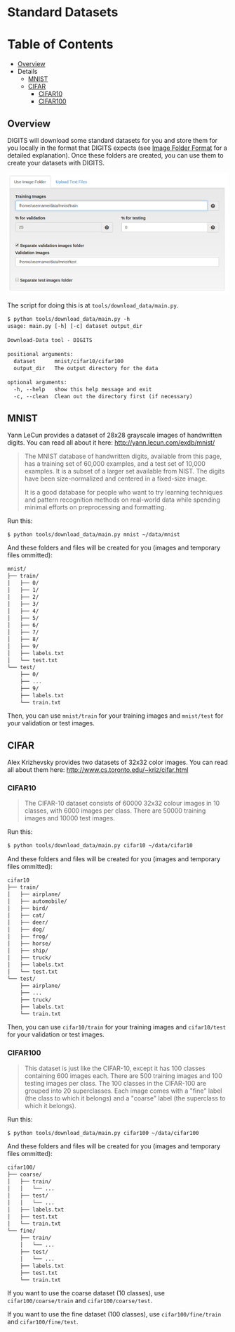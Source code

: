# Standard Datasets

Table of Contents
=================
* [Overview](#overview)
* Details
  * [MNIST](#mnist)
  * [CIFAR](#cifar)
      * [CIFAR10](#cifar10)
      * [CIFAR100](#cifar100)

## Overview

DIGITS will download some standard datasets for you and store them for you locally in the format that DIGITS expects (see [Image Folder Format](ImageFolderFormat.md) for a detailed explanation). Once these folders are created, you can use them to create your datasets with DIGITS.

![HTML Form](images/standard-datasets/html-form.jpg)

The script for doing this is at `tools/download_data/main.py`.
```
$ python tools/download_data/main.py -h
usage: main.py [-h] [-c] dataset output_dir

Download-Data tool - DIGITS

positional arguments:
  dataset      mnist/cifar10/cifar100
  output_dir   The output directory for the data

optional arguments:
  -h, --help   show this help message and exit
  -c, --clean  Clean out the directory first (if necessary)
```

## MNIST

Yann LeCun provides a dataset of 28x28 grayscale images of handwritten digits. You can read all about it here:
http://yann.lecun.com/exdb/mnist/

> The MNIST database of handwritten digits, available from this page, has a training set of 60,000 examples, and a test set of 10,000 examples. It is a subset of a larger set available from NIST. The digits have been size-normalized and centered in a fixed-size image.
>
> It is a good database for people who want to try learning techniques and pattern recognition methods on real-world data while spending minimal efforts on preprocessing and formatting.

Run this:

    $ python tools/download_data/main.py mnist ~/data/mnist

And these folders and files will be created for you (images and temporary files ommitted):
```
mnist/
├── train/
│   ├── 0/
│   ├── 1/
│   ├── 2/
│   ├── 3/
│   ├── 4/
│   ├── 5/
│   ├── 6/
│   ├── 7/
│   ├── 8/
│   ├── 9/
│   ├── labels.txt
│   └── test.txt
└── test/
    ├── 0/
    ├── ...
    ├── 9/
    ├── labels.txt
    └── train.txt
```

Then, you can use `mnist/train` for your training images and `mnist/test` for your validation or test images.

## CIFAR

Alex Krizhevsky provides two datasets of 32x32 color images. You can read all about them here:
http://www.cs.toronto.edu/~kriz/cifar.html

### CIFAR10

> The CIFAR-10 dataset consists of 60000 32x32 colour images in 10 classes, with 6000 images per class. There are 50000 training images and 10000 test images.

Run this:
```sh
$ python tools/download_data/main.py cifar10 ~/data/cifar10
```
And these folders and files will be created for you (images and temporary files ommitted):
```
cifar10
├── train/
│   ├── airplane/
│   ├── automobile/
│   ├── bird/
│   ├── cat/
│   ├── deer/
│   ├── dog/
│   ├── frog/
│   ├── horse/
│   ├── ship/
│   ├── truck/
│   ├── labels.txt
│   └── test.txt
└── test/
    ├── airplane/
    ├── ...
    ├── truck/
    ├── labels.txt
    └── train.txt
```

Then, you can use `cifar10/train` for your training images and `cifar10/test` for your validation or test images.

### CIFAR100

> This dataset is just like the CIFAR-10, except it has 100 classes containing 600 images each. There are 500 training images and 100 testing images per class. The 100 classes in the CIFAR-100 are grouped into 20 superclasses. Each image comes with a "fine" label (the class to which it belongs) and a "coarse" label (the superclass to which it belongs).

Run this:
```sh
$ python tools/download_data/main.py cifar100 ~/data/cifar100
```
And these folders and files will be created for you (images and temporary files ommitted):
```
cifar100/
├── coarse/
│   ├── train/
│   │   └── ...
│   ├── test/
│   │   └── ...
│   ├── labels.txt
│   ├── test.txt
│   └── train.txt
└── fine/
    ├── train/
    │   └── ...
    ├── test/
    │   └── ...
    ├── labels.txt
    ├── test.txt
    └── train.txt
```

If you want to use the coarse dataset (10 classes), use `cifar100/coarse/train` and `cifar100/coarse/test`.

If you want to use the fine dataset (100 classes), use `cifar100/fine/train` and `cifar100/fine/test`.
